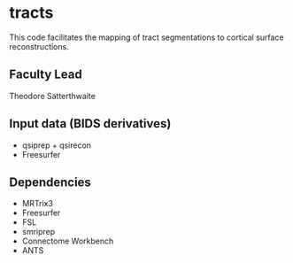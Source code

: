 # tracts

This code facilitates the mapping of tract segmentations to cortical surface reconstructions.

## Faculty Lead
Theodore Satterthwaite

## Input data (BIDS derivatives)
* qsiprep + qsirecon
* Freesurfer

## Dependencies
* MRTrix3
* Freesurfer
* FSL
* smriprep
* Connectome Workbench
* ANTS
